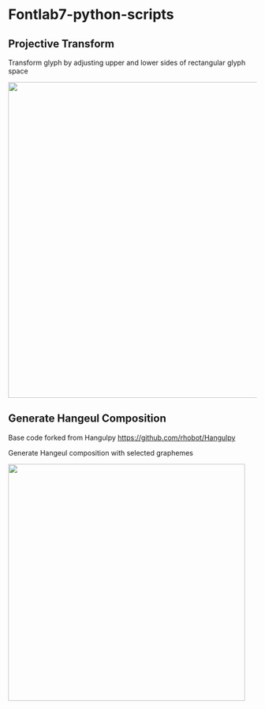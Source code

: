 # Fontlab7-python-scripts

## Projective Transform
Transform glyph by adjusting upper and lower sides of rectangular glyph space  

<img src="https://user-images.githubusercontent.com/74699528/194976711-9e208a9a-b4bc-4083-b888-4df1e3ed1f0a.png" width="640" />



## Generate Hangeul Composition 
Base code forked from Hangulpy
https://github.com/rhobot/Hangulpy

Generate Hangeul composition with selected graphemes

<img src="https://user-images.githubusercontent.com/74699528/194976634-37832b2f-68d8-4e44-9b72-3272958923e0.png" width="480" />
